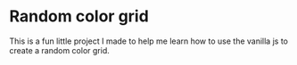 # Random color grid

This is a fun little project I made to help me learn how to use the vanilla js to create a random color grid.

